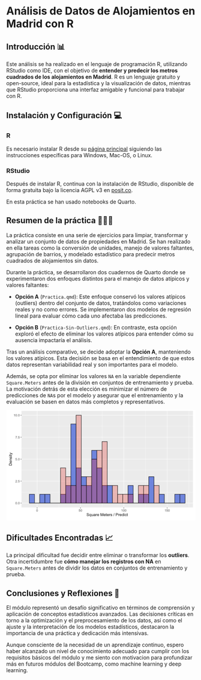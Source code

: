 # Análisis de Datos de Alojamientos en Madrid con R

## Introducción 📊

Este análisis se ha realizado en el lenguaje de programación R, utilizando RStudio como IDE, con el objetivo de **entender y predecir los metros cuadrados de los alojamientos en Madrid**. R es un lenguaje gratuito y open-source, ideal para la estadística y la visualización de datos, mientras que RStudio proporciona una interfaz amigable y funcional para trabajar con R.

## Instalación y Configuración 💻

### R

Es necesario instalar R desde su [página principal](https://www.r-project.org/) siguiendo las instrucciones específicas para Windows, Mac-OS, o Linux.

### RStudio

Después de instalar R, continua con la instalación de RStudio, disponible de forma gratuita bajo la licencia AGPL v3 en [posit.co](https://posit.co/download/rstudio-desktop/).

En esta práctica se han usado notebooks de Quarto.

## Resumen de la práctica 👩🏼‍💻

La práctica consiste en una serie de ejercicios para limpiar, transformar y analizar un conjunto de datos de propiedades en Madrid. Se han realizado en ella tareas como la conversión de unidades, manejo de valores faltantes, agrupación de barrios, y modelado estadístico para predecir metros cuadrados de alojamientos sin datos.

Durante la práctica, se desarrollaron dos cuadernos de Quarto donde se experimentaron dos enfoques distintos para el manejo de datos atípicos y valores faltantes:

- **Opción A** (`Practica.qmd`): Este enfoque conservó los valores atípicos (outliers) dentro del conjunto de datos, tratándolos como variaciones reales y no como errores. Se implementaron dos modelos de regresión lineal para evaluar cómo cada uno afectaba las predicciones.

- **Opción B** (`Practica-Sin-Outliers.qmd`): En contraste, esta opción exploró el efecto de eliminar los valores atípicos para entender cómo su ausencia impactaría el análisis.

Tras un análisis comparativo, se decide adoptar la **Opción A**, manteniendo los valores atípicos. Esta decisión se basa en el entendimiento de que estos datos representan variabilidad real y son importantes para el modelo.

Además, se opta por eliminar los valores `NA` en la variable dependiente `Square.Meters` antes de la división en conjuntos de entrenamiento y prueba. La motivación detrás de esta elección es minimizar el número de predicciones de `NA`s por el modelo y asegurar que el entrenamiento y la evaluación se basen en datos más completos y representativos.


![Comparación de Densidades de Metros Cuadrados Reales vs Predichos](grafica.png)



## Dificultades Encontradas 📈

La principal dificultad fue decidir entre eliminar o transformar los **outliers**. Otra incertidumbre fue **cómo manejar los registros con NA** en `Square.Meters` antes de dividir los datos en conjuntos de entrenamiento y prueba.

## Conclusiones y Reflexiones 🧠

El módulo representó un desafío significativo en términos de comprensión y aplicación de conceptos estadísticos avanzados. Las decisiones críticas en torno a la optimización y el preprocesamiento de los datos, así como el ajuste y la interpretación de los modelos estadísticos, destacaron la importancia de una práctica y dedicación más intensivas.

Aunque consciente de la necesidad de un aprendizaje continuo, espero haber alcanzado un nivel de conocimiento adecuado para cumplir con los requisitos básicos del módulo y me siento con motivacion para profundizar más en futuros módulos del Bootcamp, como machine learning y deep learning.